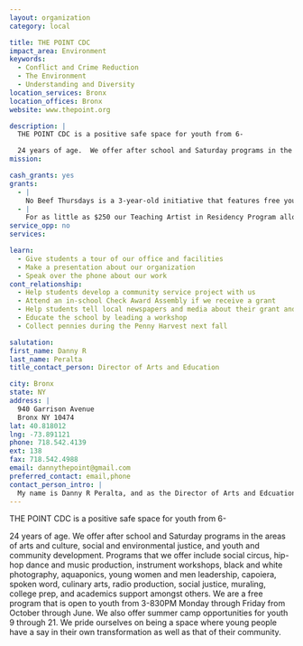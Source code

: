 ```yaml
---
layout: organization
category: local

title: THE POINT CDC
impact_area: Environment
keywords: 
  - Conflict and Crime Reduction
  - The Environment
  - Understanding and Diversity
location_services: Bronx
location_offices: Bronx
website: www.thepoint.org

description: |
  THE POINT CDC is a positive safe space for youth from 6-

  24 years of age.  We offer after school and Saturday programs in the areas of arts and culture, social and environmental justice, and youth and community development.  Programs that we offer include social circus, hip-hop dance and music production, instrument workshops, black and white photography, aquaponics, young women and men leadership, capoiera, spoken word, culinary arts, radio production, social justice, muraling, college prep, and academics support amongst others.  We are a free program that is open to youth from 3-830PM Monday through Friday from October through June.  We also offer summer camp opportunities for youth 9 through 21.  We pride ourselves on being a space where young people have a say in their own transformation as well as that of their community.
mission: 

cash_grants: yes
grants: 
  - |
    No Beef Thursdays is a 3-year-old initiative that features free youth programming and a healthy meal for youth from 11-21 years of age.  This highly collaborative evening features POINT programming in poetry alongside Urban Word NYC, academic tutoring with New York Cares, social circus programming with Cirque du Monde (Cirque du Soleil youth program), in-house music production in our Music Studio, and a community meal alongside Bascom Catering and the  Parsons School of Design that feeds well over 75 young people per week.  This evening was created to provide a safe space for young people to interact positively through the arts and academics, as well as as through sitting down for a larger community meal.  No Beef Thursdays encourages youth to come as they are and opens opportunities for them to join other year round initiatives at our site.  Any amount of funding will go directly to purchasing food.
  - |
    For as little as $250 our Teaching Artist in Residency Program allows THE POINT the opportunity to pay an artist and obtain supplies in the area of visual arts, drama, poetry, music, etc. to teach a two-week intensive workshop to youth in our after school program (ages 6-13).
service_opp: no
services: 

learn: 
  - Give students a tour of our office and facilities
  - Make a presentation about our organization
  - Speak over the phone about our work
cont_relationship: 
  - Help students develop a community service project with us
  - Attend an in-school Check Award Assembly if we receive a grant
  - Help students tell local newspapers and media about their grant and/or project with us
  - Educate the school by leading a workshop
  - Collect pennies during the Penny Harvest next fall

salutation: 
first_name: Danny R
last_name: Peralta
title_contact_person: Director of Arts and Education

city: Bronx
state: NY
address: |
  940 Garrison Avenue  
  Bronx NY 10474
lat: 40.818012
lng: -73.891121
phone: 718.542.4139
ext: 138
fax: 718.542.4988
email: dannythepoint@gmail.com
preferred_contact: email,phone
contact_person_intro: |
  My name is Danny R Peralta, and as the Director of Arts and Edcuation, it is my duty to provide programming opportunities for up to 500 students a year in over 25 different projects.  Being born in the Bronx, I know firsthand the importance of having positive spaces for youth to grow up in.  I too am a product of THE POINT as I joined the black and white photography program in 2003 and have since been featured in magazines and exhibits.  I know how magical and unique THE POINT is in changing peoples perceptions of the South Bronx.
---
```

THE POINT CDC is a positive safe space for youth from 6-

24 years of age.  We offer after school and Saturday programs in the areas of arts and culture, social and environmental justice, and youth and community development.  Programs that we offer include social circus, hip-hop dance and music production, instrument workshops, black and white photography, aquaponics, young women and men leadership, capoiera, spoken word, culinary arts, radio production, social justice, muraling, college prep, and academics support amongst others.  We are a free program that is open to youth from 3-830PM Monday through Friday from October through June.  We also offer summer camp opportunities for youth 9 through 21.  We pride ourselves on being a space where young people have a say in their own transformation as well as that of their community.